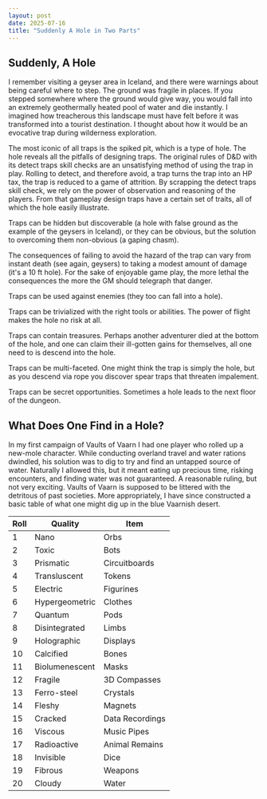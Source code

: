```yaml
---
layout: post
date: 2025-07-16
title: "Suddenly A Hole in Two Parts"
---
```


## Suddenly, A Hole

I remember visiting a geyser area in Iceland, and there were warnings about being careful where to step. The ground was fragile in places. If you stepped somewhere where the ground would give way, you would fall into an extremely geothermally heated pool of water and die instantly. I imagined how treacherous this landscape must have felt before it was transformed into a tourist destination. I thought about how it would be an evocative trap during wilderness exploration.

The most iconic of all traps is the spiked pit, which is a type of hole. The hole reveals all the pitfalls of designing traps. The original rules of D&D with its detect traps skill checks are an unsatisfying method of using the trap in play. Rolling to detect, and therefore avoid, a trap turns the trap into an HP tax, the trap is reduced to a game of attrition. By scrapping the detect traps skill check, we rely on the power of observation and reasoning of the players. From that gameplay design traps have a certain set of traits, all of which the hole easily illustrate. 

Traps can be hidden but discoverable (a hole with false ground as the example of the geysers in Iceland), or they can be obvious, but the solution to overcoming them non-obvious (a gaping chasm).

The consequences of failing to avoid the hazard of the trap can vary from instant death (see again, geysers) to taking a modest amount of damage (it's a 10 ft hole). For the sake of enjoyable game play, the more lethal the consequences the more the GM should telegraph that danger. 

Traps can be used against enemies (they too can fall into a hole).

Traps can be trivialized with the right tools or abilities. The power of flight makes the hole no risk at all.

Traps can contain treasures. Perhaps another adventurer died at the bottom of the hole, and one can claim their ill-gotten gains for themselves, all one need to is descend into the hole.

Traps can be multi-faceted. One might think the trap is simply the hole, but as you descend via rope you discover spear traps that threaten impalement.

Traps can be secret opportunities. Sometimes a hole leads to the next floor of the dungeon.

## What Does One Find in a Hole?

In my first campaign of Vaults of Vaarn I had one player who rolled up a new-mole character. While conducting overland travel and water rations dwindled, his solution was to dig to try and find an untapped source of water. Naturally I allowed this, but it meant eating up precious time, risking encounters, and finding water was not guaranteed. A reasonable ruling, but not very exciting. Vaults of Vaarn is supposed to be littered with the detritous of past societies. More appropriately, I have since constructed a basic table of what one might dig up in the blue Vaarnish desert.

| Roll | Quality | Item |
| --- | --- | --- |
| 1 | Nano | Orbs |
| 2 | Toxic | Bots |
| 3 | Prismatic | Circuitboards |
| 4 | Transluscent | Tokens |
| 5 | Electric | Figurines |
| 6 | Hypergeometric | Clothes |
| 7 | Quantum | Pods |
| 8 | Disintegrated | Limbs |
| 9 | Holographic | Displays |
| 10 | Calcified | Bones |
| 11 | Biolumenescent | Masks |
| 12 | Fragile | 3D Compasses |
| 13 | Ferro-steel | Crystals |
| 14 | Fleshy | Magnets |
| 15 | Cracked | Data Recordings |
| 16 | Viscous | Music Pipes |
| 17 | Radioactive | Animal Remains |
| 18 | Invisible | Dice |
| 19 | Fibrous | Weapons |
| 20 | Cloudy | Water |
